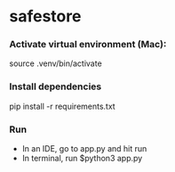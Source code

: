 # safestore

### Activate virtual environment (Mac):
source .venv/bin/activate


### Install dependencies
pip install -r requirements.txt


### Run
- In an IDE, go to app.py and hit run 
- In terminal, run $python3 app.py